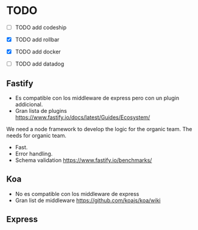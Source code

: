 # TODO

- [ ] TODO add codeship
- [x] TODO add rollbar
- [x] TODO add docker
- [ ] TODO add datadog



## Fastify
- Es compatible con los middleware de express pero con un plugin addicional.
- Gran lista de plugins https://www.fastify.io/docs/latest/Guides/Ecosystem/

We need a node framework to develop the logic for the organic team.
The needs for organic team.
- Fast.
- Error handling.
- Schema validation
https://www.fastify.io/benchmarks/
## Koa
- No es compatible con los middleware de express
- Gran list de middleware https://github.com/koajs/koa/wiki

## Express
